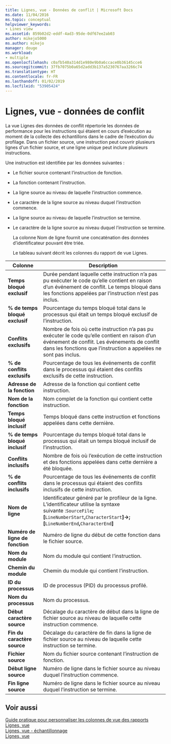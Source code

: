 ```yaml
---
title: Lignes, vue - Données de conflit | Microsoft Docs
ms.date: 11/04/2016
ms.topic: conceptual
helpviewer_keywords:
- Lines view
ms.assetid: 859b02d2-eddf-4ad3-95de-0df67ee2ab03
author: mikejo5000
ms.author: mikejo
manager: douge
ms.workload:
- multiple
ms.openlocfilehash: c0afb540a314d1e980e9b0a6ccace0b36145cce6
ms.sourcegitcommit: 37fb7075b0a65d2add3b137a5230767aa3266c74
ms.translationtype: HT
ms.contentlocale: fr-FR
ms.lasthandoff: 01/02/2019
ms.locfileid: "53905424"
---
```

# <a name="lines-view---contention-data"></a>Lignes, vue - données de conflit
La vue Lignes des données de conflit répertorie les données de performance pour les instructions qui étaient en cours d’exécution au moment de la collecte des échantillons dans le cadre de l’exécution du profilage. Dans un fichier source, une instruction peut couvrir plusieurs lignes d'un fichier source, et une ligne unique peut inclure plusieurs instructions.  
  
 Une instruction est identifiée par les données suivantes :  
  
- Le fichier source contenant l’instruction de fonction.  
  
- La fonction contenant l’instruction.  
  
- La ligne source au niveau de laquelle l’instruction commence.  
  
- Le caractère de la ligne source au niveau duquel l’instruction commence.  
  
- La ligne source au niveau de laquelle l’instruction se termine.  
  
- Le caractère de la ligne source au niveau duquel l’instruction se termine.  
  
  La colonne Nom de ligne fournit une concaténation des données d’identificateur pouvant être triée.  
  
  Le tableau suivant décrit les colonnes du rapport de vue Lignes.  
  
|Colonne|Description|  
|------------|-----------------|  
|**Temps bloqué exclusif**|Durée pendant laquelle cette instruction n’a pas pu exécuter le code qu’elle contient en raison d’un événement de conflit. Le temps bloqué dans les fonctions appelées par l’instruction n’est pas inclus.|  
|**% de temps bloqué exclusif**|Pourcentage du temps bloqué total dans le processus qui était un temps bloqué exclusif de l’instruction.|  
|**Conflits exclusifs**|Nombre de fois où cette instruction n’a pas pu exécuter le code qu’elle contient en raison d’un événement de conflit. Les événements de conflit dans les fonctions que l’instruction a appelées ne sont pas inclus.|  
|**% de conflits exclusifs**|Pourcentage de tous les événements de conflit dans le processus qui étaient des conflits exclusifs de cette instruction.|  
|**Adresse de la fonction**|Adresse de la fonction qui contient cette instruction.|  
|**Nom de la fonction**|Nom complet de la fonction qui contient cette instruction.|  
|**Temps bloqué inclusif**|Temps bloqué dans cette instruction et fonctions appelées dans cette dernière.|  
|**% de temps bloqué inclusif**|Pourcentage du temps bloqué total dans le processus qui était un temps bloqué inclusif de l’instruction.|  
|**Conflits inclusifs**|Nombre de fois où l’exécution de cette instruction et des fonctions appelées dans cette dernière a été bloquée.|  
|**% de conflits inclusifs**|Pourcentage de tous les événements de conflit dans le processus qui étaient des conflits inclusifs de cette instruction.|  
|**Nom de ligne**|Identificateur généré par le profileur de la ligne. L’identificateur utilise la syntaxe suivante :`SourceFile`**;[**`LineNumberStart`**,**`CharacterStart`**]->;[**`LineNumberEnd`**,**`CharacterEnd`**]**|  
|**Numéro de ligne de fonction**|Numéro de ligne du début de cette fonction dans le fichier source.|  
|**Nom du module**|Nom du module qui contient l’instruction.|  
|**Chemin du module**|Chemin du module qui contient l’instruction.|  
|**ID du processus**|ID de processus (PID) du processus profilé.|  
|**Nom du processus**|Nom du processus.|  
|**Début caractère source**|Décalage du caractère de début dans la ligne de fichier source au niveau de laquelle cette instruction commence.|  
|**Fin du caractère source**|Décalage du caractère de fin dans la ligne de fichier source au niveau de laquelle cette instruction se termine.|  
|**Fichier source**|Nom du fichier source contenant l’instruction de fonction.|  
|**Début ligne source**|Numéro de ligne dans le fichier source au niveau duquel l’instruction commence.|  
|**Fin ligne source**|Numéro de ligne dans le fichier source au niveau duquel l’instruction se termine.|  
  
## <a name="see-also"></a>Voir aussi  
 [Guide pratique pour personnaliser les colonnes de vue des rapports](../profiling/how-to-customize-report-view-columns.md)   
 [Lignes, vue](../profiling/lines-view.md)   
 [Lignes, vue - échantillonnage](../profiling/lines-view-dotnet-memory-sampling-data.md)   
 [Lignes, vue](../profiling/lines-view-sampling-data.md)